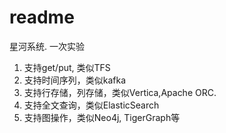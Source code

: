 # readme
星河系统. 一次实验
1. 支持get/put, 类似TFS
2. 支持时间序列，类似kafka
3. 支持行存储，列存储，类似Vertica,Apache ORC.
4. 支持全文查询，类似ElasticSearch
5. 支持图操作，类似Neo4j, TigerGraph等


